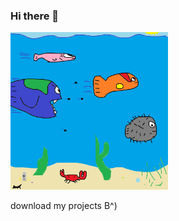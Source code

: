### Hi there 👋

<img style="max-width:50%; max-height:50%;" src="https://raw.githubusercontent.com/yummydirtx/yummydirtx/master/cool.webp" />

download my projects B^)
